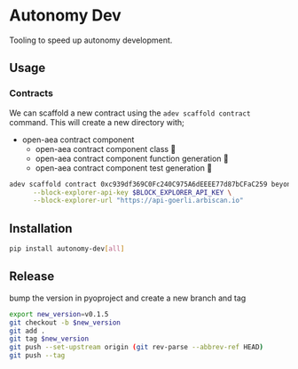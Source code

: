 # Autonomy Dev

Tooling to speed up autonomy development.

## Usage

### Contracts

We can scaffold a new contract using the `adev scaffold contract` command. This will create a new directory with;
- open-aea contract component
    - open-aea contract component class 🎉
    - open-aea contract component function generation 🚧
    - open-aea contract component test generation 🚧


```bash
adev scaffold contract 0xc939df369C0Fc240C975A6dEEEE77d87bCFaC259 beyond_pricer \
      --block-explorer-api-key $BLOCK_EXPLORER_API_KEY \
      --block-explorer-url "https://api-goerli.arbiscan.io"
```


## Installation

```bash
pip install autonomy-dev[all]
```
## Release
bump the version in pyoproject and create a new branch and tag

```bash
export new_version=v0.1.5
git checkout -b $new_version
git add .
git tag $new_version
git push --set-upstream origin (git rev-parse --abbrev-ref HEAD)
git push --tag
```
